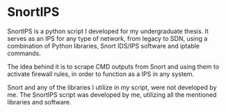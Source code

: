 # SnortIPS
SnortIPS is a python script I developed for my undergraduate thesis. 
It serves as an IPS for any type of network, from legacy to SDN, 
using a combination of Python libraries, Snort IDS/IPS software and iptable commands.

The idea behind it is to scrape CMD outputs from Snort and using them to activate firewall rules, 
in order to function as a IPS in any system.

Snort and any of the libraries I utilize in my script, were not developed by me. 
The SnortIPS script was developed by me, utilizing all the mentioned libraries and software.
